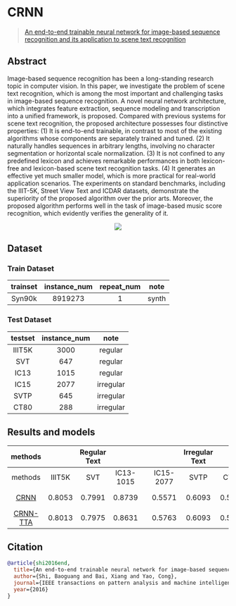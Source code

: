 # CRNN

> [An end-to-end trainable neural network for image-based sequence recognition and its application to scene text recognition](https://arxiv.org/abs/1507.05717)

<!-- [ALGORITHM] -->

## Abstract

Image-based sequence recognition has been a long-standing research topic in computer vision. In this paper, we investigate the problem of scene text recognition, which is among the most important and challenging tasks in image-based sequence recognition. A novel neural network architecture, which integrates feature extraction, sequence modeling and transcription into a unified framework, is proposed. Compared with previous systems for scene text recognition, the proposed architecture possesses four distinctive properties: (1) It is end-to-end trainable, in contrast to most of the existing algorithms whose components are separately trained and tuned. (2) It naturally handles sequences in arbitrary lengths, involving no character segmentation or horizontal scale normalization. (3) It is not confined to any predefined lexicon and achieves remarkable performances in both lexicon-free and lexicon-based scene text recognition tasks. (4) It generates an effective yet much smaller model, which is more practical for real-world application scenarios. The experiments on standard benchmarks, including the IIIT-5K, Street View Text and ICDAR datasets, demonstrate the superiority of the proposed algorithm over the prior arts. Moreover, the proposed algorithm performs well in the task of image-based music score recognition, which evidently verifies the generality of it.

<div align=center>
<img src="https://user-images.githubusercontent.com/22607038/142797788-6b1cd78d-1dd6-4e02-be32-3dbd257c4992.png"/>
</div>

## Dataset

### Train Dataset

| trainset | instance_num | repeat_num | note  |
| :------: | :----------: | :--------: | :---: |
|  Syn90k  |   8919273    |     1      | synth |

### Test Dataset

| testset | instance_num |   note    |
| :-----: | :----------: | :-------: |
| IIIT5K  |     3000     |  regular  |
|   SVT   |     647      |  regular  |
|  IC13   |     1015     |  regular  |
|  IC15   |     2077     | irregular |
|  SVTP   |     645      | irregular |
|  CT80   |     288      | irregular |

## Results and models

|                          methods                           |        | Regular Text |           |     |           | Irregular Text |        |                                 download                                  | Batch Size |
| :--------------------------------------------------------: | :----: | :----------: | :-------: | :-: | :-------: | :------------: | :----: | :-----------------------------------------------------------------------: | :--------: |
|                          methods                           | IIIT5K |     SVT      | IC13-1015 |     | IC15-2077 |      SVTP      |  CT80  |                                                                           |            |
|   [CRNN](/configs/textrecog/crnn/crnn_mini-vgg_5e_mj.py)   | 0.8053 |    0.7991    |  0.8739   |     |  0.5571   |     0.6093     | 0.5694 | [model](https://download.openmmlab.com/mmocr/textrecog/crnn/crnn_mini-vgg_5e_mj/crnn_mini-vgg_5e_mj_20220826_224120-8afbedbb.pth) \| [log](https://download.openmmlab.com/mmocr/textrecog/crnn/crnn_mini-vgg_5e_mj/20220826_224120.log) |            |
| [CRNN-TTA](/configs/textrecog/crnn/crnn_mini-vgg_5e_mj.py) | 0.8013 |    0.7975    |  0.8631   |     |  0.5763   |     0.6093     | 0.5764 | [model](https://download.openmmlab.com/mmocr/textrecog/crnn/crnn_mini-vgg_5e_mj/crnn_mini-vgg_5e_mj_20220826_224120-8afbedbb.pth) \| [log](https://download.openmmlab.com/mmocr/textrecog/crnn/crnn_mini-vgg_5e_mj/20220826_224120.log) |   4xb64    |

## Citation

```bibtex
@article{shi2016end,
  title={An end-to-end trainable neural network for image-based sequence recognition and its application to scene text recognition},
  author={Shi, Baoguang and Bai, Xiang and Yao, Cong},
  journal={IEEE transactions on pattern analysis and machine intelligence},
  year={2016}
}
```
